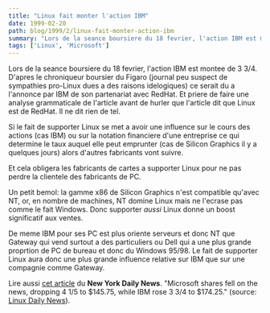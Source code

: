```yaml
---
title: "Linux fait monter l'action IBM"
date: 1999-02-20
path: blog/1999/2/linux-fait-monter-action-ibm
summary: "Lors de la seance boursiere du 18 fevrier, l'action IBM est montee de 3 3/4."
tags: ['Linux', 'Microsoft']
---
```


<P>Lors de la seance boursiere du 18 fevrier, l'action IBM est montee de
3 3/4.  D'apres le chroniqueur boursier du Figaro (journal peu suspect
de sympathies pro-Linux dues a des raisons idelogiques) ce serait du a
l'annonce par IBM de son partenariat avec RedHat.  Et priere de faire
une analyse grammaticale de l'article avant de hurler que l'article
dit que Linux est de RedHat.  Il ne dit rien de tel.</P>

<P>Si le fait de supporter Linux se met a avoir une influence sur le
cours des actions (cas IBM) ou sur la notation financiere d'une
entreprise ce qui determine le taux auquel elle peut emprunter (cas de
Silicon Graphics il y a quelques jours) alors d'autres fabricants
vont suivre.</P>

<P>Et cela obligera les fabricants de cartes a supporter Linux pour ne
pas perdre la clientele des fabricants de PC.</P>

<P>Un petit bemol: la gamme x86 de Silicon Graphics n'est compatible
qu'avec NT, or, en nombre de machines, NT domine Linux mais ne l'ecrase
pas comme le fait Windows.  Donc supporter <EM>aussi</EM> Linux donne
un boost significatif aux ventes.</P>

<P>De meme IBM pour ses PC est plus oriente serveurs et donc NT que
Gateway qui vend surtout a des particuliers ou Dell qui a une plus
grande proprtion de PC de bureau et donc du Windows 95/98.  Le fait de
supporter Linux aura donc une plus grande influence relative sur IBM
que sur une compagnie comme Gateway.</P>

<P>
Lire aussi <A HREF="http://www.mostnewyork.com/1999-02-19/News_and_Views/Media_and_Business/a-20063.asp">cet
article</A> du <B>New York Daily News</B>.  "Microsoft shares fell on
the news, dropping 4 1/5 to $145.75, while IBM rose 3 3/4 to $174.25."
(source: <A HREF="http://lwn.net/daily/">Linux Daily News</A>).
</P>


